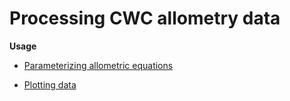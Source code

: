 # Processing CWC allometry data

**Usage**


- [Parameterizing allometric equations](https://github.com/troyhill/CWC_allometry/wiki/Calculate-allometry-parameters)


- [Plotting data](https://github.com/troyhill/CWC_allometry/wiki/Plot-allometric-equations)

